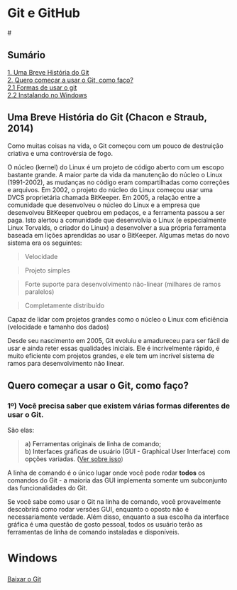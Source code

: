 # Git e GitHub

#<h2>Sumário</h2>


[1. Uma Breve História do Git](#1) <br/>
[2. Quero começar a usar o Git, como faço?](#2)<br/>
  [2.1 Formas de usar o git](#2.1)<br/>
  [2.2 Instalando no Windows](#2.2)



## <a name=“1”><a/> Uma Breve História do Git (Chacon e Straub, 2014)

Como muitas coisas na vida, o Git começou com um pouco de destruição criativa e uma controvérsia de fogo.

O núcleo (kernel) do Linux é um projeto de código aberto com um escopo bastante grande. A maior parte da vida da manutenção do núcleo o Linux (1991-2002), as mudanças no código eram compartilhadas como correções e arquivos. Em 2002, o projeto do núcleo do Linux começou usar uma DVCS proprietária chamada BitKeeper.
Em 2005, a relação entre a comunidade que desenvolveu o núcleo do Linux e a empresa que desenvolveu BitKeeper quebrou em pedaços, e a ferramenta passou a ser paga. Isto alertou a comunidade que desenvolvia o Linux (e especialmente Linux Torvalds, o criador do Linux) a desenvolver a sua própria ferramenta baseada em lições aprendidas ao usar o BitKeeper. Algumas metas do novo sistema era os seguintes:

> Velocidade

> Projeto simples

> Forte suporte para desenvolvimento não-linear (milhares de ramos paralelos)

> Completamente distribuído

Capaz de lidar com projetos grandes como o núcleo o Linux com eficiência (velocidade e tamanho dos dados)

Desde seu nascimento em 2005, Git evoluiu e amadureceu para ser fácil de usar e ainda reter essas qualidades iniciais. Ele é incrivelmente rápido, é muito eficiente com projetos grandes, e ele tem um incrível sistema de ramos para desenvolvimento não linear.


## <a name=“2.1”><a/> Quero começar a usar o Git, como faço?
  
<h3> 1º) Você precisa saber que existem várias formas diferentes de usar o Git. </h3>

São elas:

> a) Ferramentas originais de linha de comando;<br/>
> b) Interfaces gráficas de usuário (GUI - Graphical User Interface) com opções variadas. (<a href="https://git-scm.com/downloads/guis">Ver sobre isso</a>)

A linha de comando é o único lugar onde você pode rodar <b>todos</b> os comandos do Git - a maioria das GUI implementa somente um subconjunto das funcionalidades do Git. 

Se você sabe como usar o Git na linha de comando, você provavelmente descobrirá como rodar versões GUI, enquanto o oposto não é necessariamente verdade. Além disso, enquanto a sua escolha da interface gráfica é uma questão de gosto pessoal, todos os usuário terão as ferramentas de linha de comando instaladas e disponíveis.


## <a name=“2.2”><a/> <h3>Windows</h3>

<a href="https://git-scm.com/download/win">Baixar o Git</a>
  

